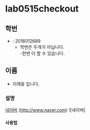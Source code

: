 # lab0515checkout
## 학번
* : 2016012689   
  - 학번은 두개가 아닙니다.  
    -한번 더 할 수 있습니다.
## 이름
* 이재웅 입니다.
  
### 설명
[네이버](http://www.naver.com)
(http://www.naver.com)
![네이버]
#### 사용법
